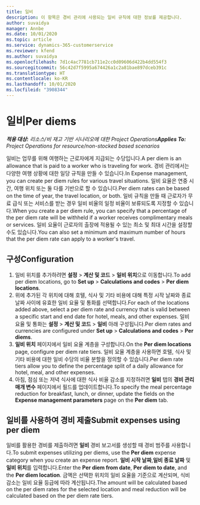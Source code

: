 ```yaml
---
title: 일비
description: 이 항목은 경비 관리에 사용되는 일비 규칙에 대한 정보를 제공합니다.
author: suvaidya
manager: Annbe
ms.date: 10/01/2020
ms.topic: article
ms.service: dynamics-365-customerservice
ms.reviewer: kfend
ms.author: suvaidya
ms.openlocfilehash: 7d1c4ac7781cb711e2cc0d09606d422b4dd554f3
ms.sourcegitcommit: 56c42d7f5995a674426a1c2a81bae897dceb391c
ms.translationtype: HT
ms.contentlocale: ko-KR
ms.lasthandoff: 10/01/2020
ms.locfileid: "3908344"
---
```

# <a name="per-diems"></a><span data-ttu-id="dd97a-103">일비</span><span class="sxs-lookup"><span data-stu-id="dd97a-103">Per diems</span></span>

<span data-ttu-id="dd97a-104">_**적용 대상:** 리소스/비 재고 기반 시나리오에 대한 Project Operations_</span><span class="sxs-lookup"><span data-stu-id="dd97a-104">_**Applies To:** Project Operations for resource/non-stocked based scenarios_</span></span>


<span data-ttu-id="dd97a-105">일비는 업무를 위해 여행하는 근로자에게 지급되는 수당입니다.</span><span class="sxs-lookup"><span data-stu-id="dd97a-105">A per diem is an allowance that is paid to a worker who is traveling for work.</span></span> <span data-ttu-id="dd97a-106">경비 관리에서는 다양한 여행 상황에 대한 일당 규칙을 만들 수 있습니다.</span><span class="sxs-lookup"><span data-stu-id="dd97a-106">In Expense management, you can create per diem rules for  various travel situations.</span></span> <span data-ttu-id="dd97a-107">일비 요율은 연중 시간, 여행 위치 또는 둘 다를 기반으로 할 수 있습니다.</span><span class="sxs-lookup"><span data-stu-id="dd97a-107">Per diem rates can be based on the time of year, the travel location, or both.</span></span> <span data-ttu-id="dd97a-108">일비 규칙을 만들 때 근로자가 무료 급식 또는 서비스를 받는 경우 일비 비율의 일정 비율이 보류되도록 지정할 수 있습니다.</span><span class="sxs-lookup"><span data-stu-id="dd97a-108">When you create a per diem  rule, you can specify that a percentage of the per diem rate will be withheld if a worker receives complimentary meals or services.</span></span> <span data-ttu-id="dd97a-109">일비 요율이 근로자의 출장에 적용될 수 있는 최소 및 최대 시간을 설정할 수도 있습니다.</span><span class="sxs-lookup"><span data-stu-id="dd97a-109">You can also set a minimum and maximum number of hours that the per diem rate can apply to a worker's travel.</span></span>

## <a name="configuration"></a><span data-ttu-id="dd97a-110">구성</span><span class="sxs-lookup"><span data-stu-id="dd97a-110">Configuration</span></span> 

1. <span data-ttu-id="dd97a-111">일비 위치를 추가하려면 **설정** > **계산 및 코드** > **일비 위치**으로 이동합니다.</span><span class="sxs-lookup"><span data-stu-id="dd97a-111">To add per diem locations, go to **Set up** > **Calculations and codes** > **Per diem locations**.</span></span>
2. <span data-ttu-id="dd97a-112">위에 추가된 각 위치에 대해 호텔, 식사 및 기타 비용에 대해 특정 시작 날짜와 종료 날짜 사이에 유효한 일비 요율 및 통화를 선택합니다.</span><span class="sxs-lookup"><span data-stu-id="dd97a-112">For each of the locations added above, select a per diem rate and currency that is valid between a specific start and end date for hotel, meals, and other expenses.</span></span> <span data-ttu-id="dd97a-113">일비 요율 및 통화는 **설정** > **계산 및 코드** > **일비** 아래 구성됩니다.</span><span class="sxs-lookup"><span data-stu-id="dd97a-113">Per diem rates and currencies are configured under **Set up** > **Calculations and codes** > **Per diems**.</span></span>
3. <span data-ttu-id="dd97a-114">**일비 위치** 페이지에서 일비 요율 계층을 구성합니다.</span><span class="sxs-lookup"><span data-stu-id="dd97a-114">On the **Per diem locations** page, configure per diem rate tiers.</span></span> <span data-ttu-id="dd97a-115">일비 요율 계층을 사용하면 호텔, 식사 및 기타 비용에 대한 일비 수당의 비율 분할을 정의할 수 있습니다.</span><span class="sxs-lookup"><span data-stu-id="dd97a-115">Per diem rate tiers allow you to define the percentage split of a daily allowance for hotel, meal, and other expenses.</span></span> 
4. <span data-ttu-id="dd97a-116">아침, 점심 또는 저녁 식사에 대한 식사 비율 감소를 지정하려면 **일비** 탭의 **경비 관리 매개 변수** 페이지에서 필드를 업데이트합니다.</span><span class="sxs-lookup"><span data-stu-id="dd97a-116">To specify the meal percentage reduction for breakfast, lunch, or dinner, update the fields on the **Expense management parameters** page on the **Per diem** tab.</span></span> 
    
## <a name="submit-expenses-using-per-diem"></a><span data-ttu-id="dd97a-117">일비를 사용하여 경비 제출</span><span class="sxs-lookup"><span data-stu-id="dd97a-117">Submit expenses using per diem</span></span>
<span data-ttu-id="dd97a-118">일비를 활용한 경비를 제출하려면 **일비** 경비 보고서를 생성할 때 경비 범주를 사용합니다.</span><span class="sxs-lookup"><span data-stu-id="dd97a-118">To submit expenses utilizing per diems, use the **Per diem** expense category when you create an expense report.</span></span> <span data-ttu-id="dd97a-119">**일비 시작 날짜**,**일비 종료 날짜** 및 **일비 위치**를 입력합니다.</span><span class="sxs-lookup"><span data-stu-id="dd97a-119">Enter the **Per diem from date**, **Per diem to date**,  and the **Per diem location**.</span></span> <span data-ttu-id="dd97a-120">금액은 선택한 위치의 일비 요율을 기준으로 계산되며, 식비 감소는 일비 요율 등급에 따라 계산됩니다.</span><span class="sxs-lookup"><span data-stu-id="dd97a-120">The amount will be calculated based on the per diem rates for the selected location and meal reduction will be calculated based on the per diem rate tiers.</span></span>
